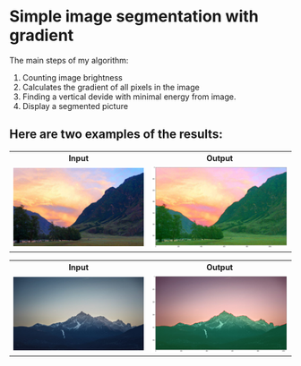 # Simple image segmentation with gradient

The main steps of my algorithm:
1. Counting image brightness
2. Calculates the gradient of all pixels in the image
3. Finding a vertical devide with minimal energy from image.
4. Display a segmented picture

## Here are two examples of the results:
<table>
<tr>
<th>Input</th>
<th>Output</th>
</tr>
<tr>
<td>
<img src="rock.jpg"/>
</td>
<td>
<img src="assets/segmentated_rock.jpg"/>
</td>
</tr>
</table>


<table>
<tr>
<th>Input</th>
<th>Output</th>
</tr>
<tr>
<td>
<img src="rock2.jpg"/>
</td>
<td>
<img src="assets/segmentated_rock2.png"/>
</td>
</tr>
</table>
